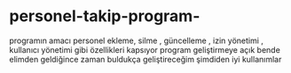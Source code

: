 # personel-takip-program-

programın amacı personel ekleme, silme , güncelleme , izin yönetimi , kullanıcı yönetimi gibi özellikleri kapsıyor 
program geliştirmeye açık bende elimden geldiğince zaman buldukça geliştireceğim şimdiden iyi kullanımlar
